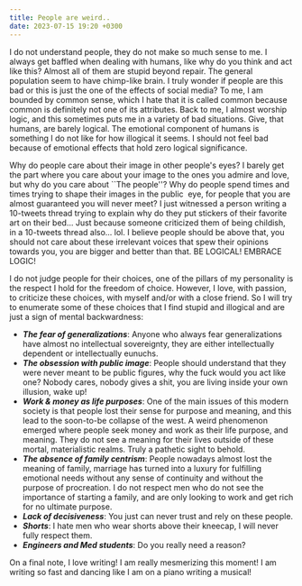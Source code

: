 ```yaml
---
title: People are weird..
date: 2023-07-15 19:20 +0300
---
```

I do not understand people, they do not make so much sense to me. I always get baffled when dealing with humans, like why do you think and act like this? Almost all of them are stupid beyond repair. The general population seem to have chimp-like brain. I truly wonder if people are this bad or this is just the one of the effects of social media? To me, I am bounded by common sense, which I hate that it is called common because common is definitely not one of its attributes. Back to me, I almost worship logic, and this sometimes puts me in a variety of bad situations. Give, that humans, are barely logical. The emotional component of humans is something I do not like for how illogical it seems. I should not feel bad because of emotional effects that hold zero logical significance.

Why do people care about their image in other people's eyes? I barely get the part where you care about your image to the ones you admire and love, but why do you care about ``The people''? Why do people spend times and times trying to shape their images in the public  eye, for people that you are almost guaranteed you will never meet? I just witnessed a person writing a 10-tweets thread trying to explain why do they put stickers of their favorite art on their bed... Just because someone criticized them of being childish, in a 10-tweets thread also... lol. I believe people should be above that, you should not care about these irrelevant voices that spew their opinions towards you, you are bigger and better than that. BE LOGICAL! EMBRACE LOGIC!

I do not judge people for their choices, one of the pillars of my personality is the respect I hold for the freedom of choice. However, I love, with passion, to criticize these choices, with myself and/or with a close friend. So I will try to enumerate some of these choices that I find stupid and illogical and are just a sign of mental backwardness:

- ***The fear of generalizations***: Anyone who always fear generalizations have almost no intellectual sovereignty, they are either intellectually dependent or intellectually eunuchs.
- ***The obsession with public image***: People should understand that they were never meant to be public figures, why the fuck would you act like one? Nobody cares, nobody gives a shit, you are living inside your own illusion, wake up!
- ***Work & money as life purposes***: One of the main issues of this modern society is that people lost their sense for purpose and meaning, and this lead to the soon-to-be collapse of the west. A weird phenomenon emerged where people seek money and work as their life purpose, and meaning. They do not see a meaning for their lives outside of these mortal, materialistic realms. Truly a pathetic sight to behold.
- ***The absence of family centrism***: People nowadays almost lost the meaning of family, marriage has turned into a luxury for fulfilling emotional needs without any sense of continuity and without the purpose of procreation. I do not respect men who do not see the importance of starting a family, and are only looking to work and get rich for no ultimate purpose.
- ***Lack of decisiveness***: You just can never trust and rely on these people.
- ***Shorts***: I hate men who wear shorts above their kneecap, I will never fully respect them.
- ***Engineers and Med students***: Do you really need a reason?

On a final note, I love writing! I am really mesmerizing this moment! I am writing so fast and dancing like I am on a piano writing a musical!
